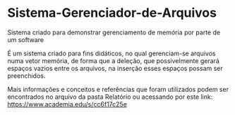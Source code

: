 # Sistema-Gerenciador-de-Arquivos
Sistema criado para demonstrar gerenciamento de memória por parte de um software

É um sistema criado para fins didáticos, no qual gerenciam-se arquivos numa vetor memória, de forma que a deleção, que possivelmente gerará
espaços vazios entre os arquivos, na inserção esses espaços possam ser preenchidos.

Mais informações e conceitos e referências que foram utilizados podem ser encontrados no arquivo da pasta Relatório ou acessando por este link:
https://www.academia.edu/s/cc6f17c25e
